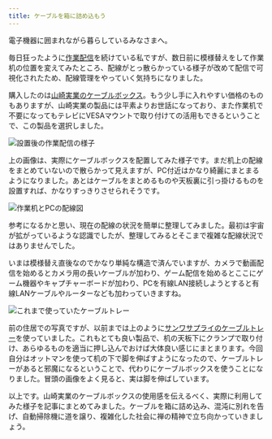 ```yaml
---
title: ケーブルを箱に詰め込もう
---
```

電子機器に囲まれながら暮らしているみなさまへ。

毎日狂ったように[作業配信](https://www.youtube.com/c/r7kamura)を続けている私ですが、数日前に模様替えをして作業机の位置を変えてみたところ、配線がとっ散らかっている様子が改めて配信で可視化されたため、配線管理をやっていく気持ちになりました。

購入したのは[山崎実業のケーブルボックス](https://www.amazon.co.jp/dp/B0846DPNPP)。もう少し手に入れやすい価格のものもありますが、山崎実業の製品には平素よりお世話になっており、また作業机で不要になってもテレビにVESAマウントで取り付けての活用もできるということで、この製品を選択しました。

![](https://lh3.googleusercontent.com/docs/ADP-6oH0z-THA2FSBxkByaLXy6APwo20LepIk_6Asqug9anh6TiJZ-qOgI1BXx-zsO-o0VQ1nLGvlLzXAk1IVyOukxCdk5FfuSVedObY9SKl3J2TRgtGoHc1hgpmZmYBAcmxTiDG85CPmbfkFeFmC6Zz4_h34om4yWtha9o2lNFT6Jm1eUp8t0SoOWysP2oX5ouCLfcZVbN_w0yl6BJsn31HV7_W-zVwVQko-4kt9DKzjig6bV8LQ9gv6kv_El5pSnnc7tlbPNEjFJQBXWvfom9Qtaa7kJImK3Fb52tWtRqbkjvicz-FI4D3ZP7NNbuw2FVo36DZHWjkR89EfIaXLd4pU9sVIMhUe7EFziI0rWks593vMO-0C7qfEn1cFPaMuPUwT_sqlFrgiVoZmaM5M3EBVr3ryfFLArvikI3PGTsGuX7viCMNeczAXpWMwf1ubSW1pImP297NCi-F1W0yIkD_lJa8YUtIl_7nsTqxjFPBGXZ7XgoWEf2t8OOOfhTZ01oRLCQ3OdEnMDtOfySwQRVq8uD5xEuY1h-FpDruu40_2CWUSQFt6jL0HZkHsCOaPPcee0d_MWdoBqqOTcQ5sHX-IZ55XHM78pcL2XIVbbvcAQYOHVXj1NxGnGAZW0B67Gxdo1vUcUE0gGaId8z-ODrhsjYC1eXsvw-i-42J8zT7gaJHwvW2u0Zu_HT8yUdTivZRo3ts_mQ1sq6pHfPLYyb1OI1Wv3T-dsd2baV4x-X2lDV8nU0ofO2gnC_Wo4ng_I4A3Q7vPqXuHzn3WkzG0q9XwncqgciNLBYBrO92NrKhPYzU-7p_wsZkoa7Ug9Dza-HZOVd07TFmtRluAo4kGN3O0eKlRMYeuXxsXAi38BGs3L4UBXOgQejSsGLpPnq4PSA9d73Eozln5zVv82x-XkpxrK6xyUW2fExSSYctHDRzvDXJIKaaWo4GfAgVXKZ9nhcc-kPw5jUv4z88rLlaCP9JStzGAvLJvtdMm6gBpX562n2j7L1FjN9bAIp9dLfMza9Zq_5JldHdsSeIqrkfV9iTjprlAOBlKny-v56Y5ln8flO38DbredRxKGoLDWCAfRJh85XPUAP9YNc1zGqE0kzzo79jyuhiIbKhkXHVnIO68QQ3yWgOpWQaq8EI_-OUeZ9NjT8umzEWoBZBuzL1pWXJG7z1MhM0-x5uyYp9cddyUpVPC2jFJx6F-M5uZaUuO_ffDMl_8FOsC3b9p8Vzy-7maFl-0XTjruv7cT8n7_WM4ePLJWLS "設置後の作業配信の様子")

上の画像は、実際にケーブルボックスを配置してみた様子です。まだ机上の配線をまとめていないので散らかって見えますが、PC付近はかなり綺麗にまとまるようになりました。あとはケーブルをまとめるものや天板裏に引っ掛けるものを設置すれば、かなりすっきりさせられそうです。

![](https://lh3.googleusercontent.com/docs/ADP-6oFhIkGUB_NvOK1U8KRuQRyEwFZUXFPUBoA5ezOiGgDLUz1GbTMPvZryWRcklniSg4YczockkZfs8tofndkre0Miln00jxO2wPo8iEgHrCy9C-OJ3JnCsLCq44yjo_efvdMzkSYWd8kFvG0oXMndEQVDJucdmlibCZhmuDUT2dVyS3JAyIfBaBO609IYWgd9DTolwtOsP9vlS3Sz5jP5U0x0JY3svGTZUik_vkTrRxK_I2SmWM5w_otgTK3wrr2B6fu_Tn-DwgiE_YHmcfU9letsfo8PhUp-fvqs6VrSlB_lExG6T_IBwScC7m7cOR_PwRVStk1DhfXH0D_bppilOhsYvTjHVB7G3sB4KsYBu_DTiH41nIjrB1KZquHLLIAavBm5j1ZopP-pN-tWzcbCefVApaGib4IPhlq01cxTF1aX5N7Ewb49ylM6HQhufSghdumRzSuN7Z-3SlEFqS6nCesyBeBv0-iU7Zn5V4D6nThmnqZz4INaOzEPkDbGHtpgHFL-o_L4vodo85e06Bi2L-dLHMpIuPDT8Sf3HsVE2OTxxpNGBg9mg4Z2U2104X5mIAO4DUBrUA5hND6xFgTbonnzjyVRrSFolpOBWEbdNcDFOP-MFUBrybFVMJBAeZeuBmkl8YsoTA5te9dzJWM-PyZ_5dbN9bWigtR7KzPAnyudwKiIay2Ksu9jNe6PTYNoqPYAUxCABdeKpHV9X_AbOoUurvawWv3qKyPQBJh8-RI7rhD1LNZ9vMvx9yxyJwkRlTldmipsbTmsEKvvE2XSxB0gqRYqCX44Hdyte63-POJzTkCDG6R9c-ZLxaJdWjIO4I1nEmPaFEFzWPVJJZB1nD3mG_iXb-5BQ2_EDYktaOVM6GGC5a-WaIlDBtFKSQJTezhyZ4e7u1x27PSHjrEy7zKcV95glmShT8a2-unhoTdiuqrAmOmzJ4bvW5O4uJtdRbnM85e6mlMxpW3iW7yIYVcWlnVZsPSrkQ-0zhxOLKT_-eDDakMOe3fR4xDOq6pBwZPn-nVWK_0QDUZLeK4GFj8qL-67IYQ7RHoatPBt8GyOImlLqjMRb4ti-NFfQUununSwwy1ES6nQrykfndEICsu-zj_DtWdRtwso-83mlvogYYhkKwFpl0Bxin9vYSmFrXVATTYu7r_mC5kXHPOCO1T2ZhwsGP28BtgE6cECQGv956jX2BlLtWOaw9eePLbsRinLFKJOmVVJ3ttQBZPuN2Y9-ymDWr5gAUlj2kUKpsd3MtPP "作業机とPCの配線図")

参考になるかと思い、現在の配線の状況を簡単に整理してみました。最初は宇宙が拡がっているような認識でしたが、整理してみるとそこまで複雑な配線状況ではありませんでした。

いまは模様替え直後なのでかなり単純な構造で済んでいますが、カメラで動画配信を始めるとカメラ用の長いケーブルが加わり、ゲーム配信を始めるとここにゲーム機器やキャプチャーボードが加わり、PCを有線LAN接続しようとすると有線LANケーブルやルーターなども加わっていきますね。

![](https://lh3.googleusercontent.com/docs/ADP-6oGGesKK6rrJ3O9qG_NC8ZBucAXtSwnsW4F-4-ekgvfdbI6-3cPuPVP-R30Uvq43s63OQ50nKRsfOLcTGn-N5SH6TcG8s2UC_TQVdIxq0bio7YKq11wFeTSFkhfgGKooZhvv8L-hD2nzLPH72TCTsxydQ5eTrnNbuZuwp249DcORzQRxGL708un1VVDN8bFi1YO3SbjNIQLo65QVMjATloMNjKQ-QoibLRz6QCzDEpsdROHontB7HQyCYlZIvOaX6waglV-mUy3v2TtFXAW8HQZTtOFXx67oPKhYg-7Th5PFy2vBw_CU-XvkYEC-p7QzT59708__y5aNHLn3ax6_it2OmvRRvyy30I0S5nEt7x8EYpmns9MdBRifbxoKSI5Xh2sBQ5hqpVoMpK4ScylmgcWMt3PZatkYxydNCx0ccQ5oZaOkFqx3n--VUBOk16xpgZsoW8ZHpzx5S58Aho9bys9G97iutIed_1yf-BcAkaF3dhabznieOKH9ORrwR_BhJJxT0zMJfSBUZrhYyPubesU_98J4G_yAGbHQUjMrEm5wqGhk-CJ7OFaGZjSqibQNwPZQJ6fX19EUrgH1TGsYFLLcaInzHMSNWdceOcGHvyt5XUVMbtwDFcvI5fYxLC9wYqtEle5C8du-zIDO2a7QPL3RN14tZ307P_XocuQdvUJsloJCVzNr3qrdchbs-blDJh2jUmvSTcwrItyK31guEnj3uLedSJwjui9btcqS0i8SNwYCCk3k5UE5OdazG985kQxSNQc3Kd4sWYjWyvEPGAVYaq6_Lsqju12cnhMshu98z5KmcQnBehJRfBFht935kyIZ1d2L0sg1O2HcE3PWqwUXKYJ1zLZE0etTh-NyH6y8_xi0jtjBt1GqqBe-ot8tinwULN8lpGP-J08XlbWwRPjG_AxRcuMx4D58h-iNpwvNZmrsdPMcD6CbareA2Rmc2JQkhySe9um2YV4E3scxoNUV2JZvwZ4niWZbF8RmkfrnhZbKeTkAo_1rJDTNp3YbMFNnVc_RMB6MHXRrWDNjPlxijmr_RDDBHT0bFUszNoTNG8co6PnDkdoY5_WU5XZpPtnBYU6fu6SJT73k6SIGZ1ckUxz5M83Kcmp2Mw9evcy_7l_4vAo3gvhf9JTv_ZQGrzeyswekWL430uCf_qi2Z4MMFy0no8vVq-oGsS6r5iL3cL_uNx34jhKLhzFI4rgOlXimiHACVlSrzD6uB3qvTXauakq2QtUZO64NFQUntP0SJEke "これまで使っていたケーブルトレー")

前の住居での写真ですが、以前までは上のように[サンワサプライのケーブルトレー](https://www.amazon.co.jp/dp/B01N6B5ST9)を使っていました。これもとても良い製品で、机の天板下にクランプで取り付け、あらゆるものを適当に押し込んでおけば大体良い感じにまとまります。今回自分はオットマンを使って机の下で脚を伸ばすようになったので、ケーブルトレーがあると邪魔になるということで、代わりにケーブルボックスを使うことになりました。冒頭の画像をよく見ると、実は脚を伸ばしています。

以上です。山崎実業のケーブルボックスの使用感を伝えるべく、実際に利用してみた様子を記事にまとめてみました。ケーブルを箱に詰め込み、混沌に別れを告げ、自動掃除機に道を譲り、複雑化した社会に禅の精神で立ち向かっていきましょう。
